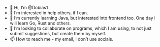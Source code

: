 - 👋 Hi, I’m @Dobias1
- 👀 I’m interested in help others, if I can.
- 🌱 I’m currently learning Java, but interested into frontend too. One day I will learn Go, Rust and others.
- 💞️ I’m looking to collaborate on programs, which I am using, to not just submit suggestions, but create them by myself.
- 📫 How to reach me - my email, I don’t use socials.

<!---
Dobias1/Dobias1 is a ✨ special ✨ repository because its `README.md` (this file) appears on your GitHub profile.
You can click the Preview link to take a look at your changes.
--->
